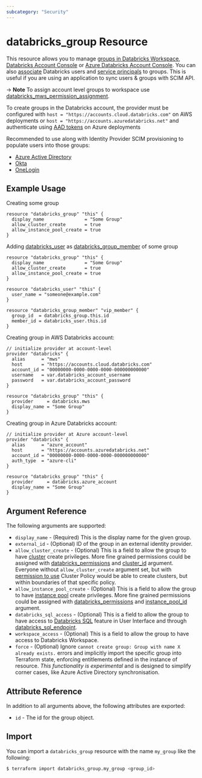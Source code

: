 ```yaml
---
subcategory: "Security"
---
```

# databricks_group Resource

This resource allows you to manage [groups in Databricks Workspace](https://docs.databricks.com/administration-guide/users-groups/groups.html), [Databricks Account Console](https://accounts.cloud.databricks.com/) or [Azure Databricks Account Console](https://accounts.azuredatabricks.net). You can also [associate](group_member.md) Databricks users and [service principals](service_principal.md) to groups. This is useful if you are using an application to sync users & groups with SCIM API.

-> **Note** To assign account level groups to workspace use [databricks_mws_permission_assignment](mws_permission_assignment.md).

To create groups in the Databricks account, the provider must be configured with `host = "https://accounts.cloud.databricks.com"` on AWS deployments or `host = "https://accounts.azuredatabricks.net"` and authenticate using [AAD tokens](https://registry.terraform.io/providers/databricks/databricks/latest/docs#special-configurations-for-azure) on Azure deployments

Recommended to use along with Identity Provider SCIM provisioning to populate users into those groups:

* [Azure Active Directory](https://docs.microsoft.com/en-us/azure/databricks/administration-guide/users-groups/scim/aad)
* [Okta](https://docs.databricks.com/administration-guide/users-groups/scim/okta.html)
* [OneLogin](https://docs.databricks.com/administration-guide/users-groups/scim/onelogin.html)

## Example Usage

Creating some group

```hcl
resource "databricks_group" "this" {
  display_name               = "Some Group"
  allow_cluster_create       = true
  allow_instance_pool_create = true
}
```

Adding [databricks_user](user.md) as [databricks_group_member](group_member.md) of some group

```hcl
resource "databricks_group" "this" {
  display_name               = "Some Group"
  allow_cluster_create       = true
  allow_instance_pool_create = true
}

resource "databricks_user" "this" {
  user_name = "someone@example.com"
}

resource "databricks_group_member" "vip_member" {
  group_id  = databricks_group.this.id
  member_id = databricks_user.this.id
}
```

Creating group in AWS Databricks account:
```hcl
// initialize provider at account-level
provider "databricks" {
  alias      = "mws"
  host       = "https://accounts.cloud.databricks.com"
  account_id = "00000000-0000-0000-0000-000000000000"
  username   = var.databricks_account_username
  password   = var.databricks_account_password
}

resource "databricks_group" "this" {
  provider     = databricks.mws
  display_name = "Some Group"
}
```

Creating group in Azure Databricks account:
```hcl
// initialize provider at Azure account-level
provider "databricks" {
  alias      = "azure_account"
  host       = "https://accounts.azuredatabricks.net"
  account_id = "00000000-0000-0000-0000-000000000000"
  auth_type  = "azure-cli"
}

resource "databricks_group" "this" {
  provider     = databricks.azure_account
  display_name = "Some Group"
}
```

## Argument Reference

The following arguments are supported:

* `display_name` -  (Required) This is the display name for the given group.
* `external_id` - (Optional) ID of the group in an external identity provider.
* `allow_cluster_create` -  (Optional) This is a field to allow the group to have [cluster](cluster.md) create privileges. More fine grained permissions could be assigned with [databricks_permissions](permissions.md#Cluster-usage) and [cluster_id](permissions.md#cluster_id) argument. Everyone without `allow_cluster_create` argument set, but with [permission to use](permissions.md#Cluster-Policy-usage) Cluster Policy would be able to create clusters, but within boundaries of that specific policy.
* `allow_instance_pool_create` -  (Optional) This is a field to allow the group to have [instance pool](instance_pool.md) create privileges. More fine grained permissions could be assigned with [databricks_permissions](permissions.md#Instance-Pool-usage) and [instance_pool_id](permissions.md#instance_pool_id) argument.
* `databricks_sql_access` - (Optional) This is a field to allow the group to have access to [Databricks SQL](https://databricks.com/product/databricks-sql) feature in User Interface and through [databricks_sql_endpoint](sql_endpoint.md).
* `workspace_access` - (Optional) This is a field to allow the group to have access to Databricks Workspace.
* `force` - (Optional) Ignore `cannot create group: Group with name X already exists.` errors and implicitly import the specific group into Terraform state, enforcing entitlements defined in the instance of resource. _This functionality is experimental_ and is designed to simplify corner cases, like Azure Active Directory synchronisation.

## Attribute Reference

In addition to all arguments above, the following attributes are exported:

* `id` -  The id for the group object.

## Import

You can import a `databricks_group` resource with the name `my_group` like the following:

```bash
$ terraform import databricks_group.my_group <group_id>
```
